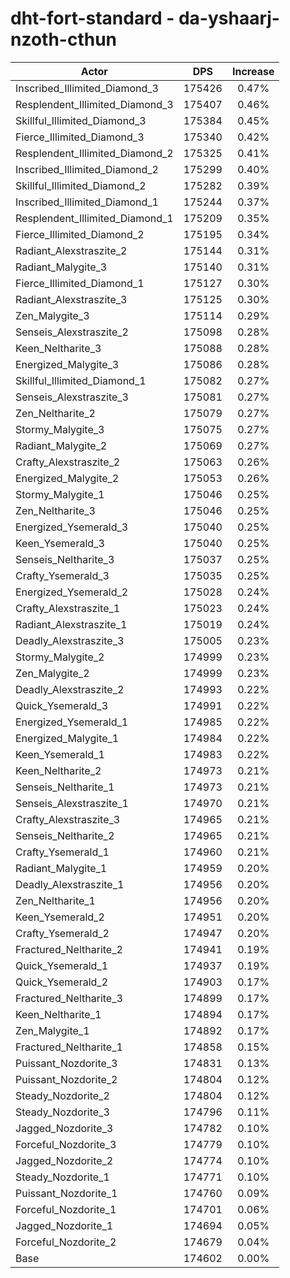 # dht-fort-standard - da-yshaarj-nzoth-cthun
| Actor | DPS | Increase |
|---|:---:|:---:|
|Inscribed_Illimited_Diamond_3|175426|0.47%|
|Resplendent_Illimited_Diamond_3|175407|0.46%|
|Skillful_Illimited_Diamond_3|175384|0.45%|
|Fierce_Illimited_Diamond_3|175340|0.42%|
|Resplendent_Illimited_Diamond_2|175325|0.41%|
|Inscribed_Illimited_Diamond_2|175299|0.40%|
|Skillful_Illimited_Diamond_2|175282|0.39%|
|Inscribed_Illimited_Diamond_1|175244|0.37%|
|Resplendent_Illimited_Diamond_1|175209|0.35%|
|Fierce_Illimited_Diamond_2|175195|0.34%|
|Radiant_Alexstraszite_2|175144|0.31%|
|Radiant_Malygite_3|175140|0.31%|
|Fierce_Illimited_Diamond_1|175127|0.30%|
|Radiant_Alexstraszite_3|175125|0.30%|
|Zen_Malygite_3|175114|0.29%|
|Senseis_Alexstraszite_2|175098|0.28%|
|Keen_Neltharite_3|175088|0.28%|
|Energized_Malygite_3|175086|0.28%|
|Skillful_Illimited_Diamond_1|175082|0.27%|
|Senseis_Alexstraszite_3|175081|0.27%|
|Zen_Neltharite_2|175079|0.27%|
|Stormy_Malygite_3|175075|0.27%|
|Radiant_Malygite_2|175069|0.27%|
|Crafty_Alexstraszite_2|175063|0.26%|
|Energized_Malygite_2|175053|0.26%|
|Stormy_Malygite_1|175046|0.25%|
|Zen_Neltharite_3|175046|0.25%|
|Energized_Ysemerald_3|175040|0.25%|
|Keen_Ysemerald_3|175040|0.25%|
|Senseis_Neltharite_3|175037|0.25%|
|Crafty_Ysemerald_3|175035|0.25%|
|Energized_Ysemerald_2|175028|0.24%|
|Crafty_Alexstraszite_1|175023|0.24%|
|Radiant_Alexstraszite_1|175019|0.24%|
|Deadly_Alexstraszite_3|175005|0.23%|
|Stormy_Malygite_2|174999|0.23%|
|Zen_Malygite_2|174999|0.23%|
|Deadly_Alexstraszite_2|174993|0.22%|
|Quick_Ysemerald_3|174991|0.22%|
|Energized_Ysemerald_1|174985|0.22%|
|Energized_Malygite_1|174984|0.22%|
|Keen_Ysemerald_1|174983|0.22%|
|Keen_Neltharite_2|174973|0.21%|
|Senseis_Neltharite_1|174973|0.21%|
|Senseis_Alexstraszite_1|174970|0.21%|
|Crafty_Alexstraszite_3|174965|0.21%|
|Senseis_Neltharite_2|174965|0.21%|
|Crafty_Ysemerald_1|174960|0.21%|
|Radiant_Malygite_1|174959|0.20%|
|Deadly_Alexstraszite_1|174956|0.20%|
|Zen_Neltharite_1|174956|0.20%|
|Keen_Ysemerald_2|174951|0.20%|
|Crafty_Ysemerald_2|174947|0.20%|
|Fractured_Neltharite_2|174941|0.19%|
|Quick_Ysemerald_1|174937|0.19%|
|Quick_Ysemerald_2|174903|0.17%|
|Fractured_Neltharite_3|174899|0.17%|
|Keen_Neltharite_1|174894|0.17%|
|Zen_Malygite_1|174892|0.17%|
|Fractured_Neltharite_1|174858|0.15%|
|Puissant_Nozdorite_3|174831|0.13%|
|Puissant_Nozdorite_2|174804|0.12%|
|Steady_Nozdorite_2|174804|0.12%|
|Steady_Nozdorite_3|174796|0.11%|
|Jagged_Nozdorite_3|174782|0.10%|
|Forceful_Nozdorite_3|174779|0.10%|
|Jagged_Nozdorite_2|174774|0.10%|
|Steady_Nozdorite_1|174771|0.10%|
|Puissant_Nozdorite_1|174760|0.09%|
|Forceful_Nozdorite_1|174701|0.06%|
|Jagged_Nozdorite_1|174694|0.05%|
|Forceful_Nozdorite_2|174679|0.04%|
|Base|174602|0.00%|
